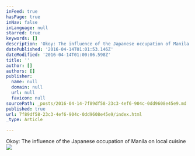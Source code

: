 ```yaml
---
inFeed: true
hasPage: true
inNav: false
inLanguage: null
starred: true
keywords: []
description: 'Okoy: The influence of the Japanese occupation of Manila on local cuisine'
datePublished: '2016-04-14T01:01:53.146Z'
dateModified: '2016-04-14T01:00:06.598Z'
title: ''
author: []
authors: []
publisher:
  name: null
  domain: null
  url: null
  favicon: null
sourcePath: _posts/2016-04-14-7f89df58-23c3-4ef6-904c-0dd9608e45e9.md
published: true
url: 7f89df58-23c3-4ef6-904c-0dd9608e45e9/index.html
_type: Article

---
```

Okoy: The influence of the Japanese occupation of Manila on local cuisine
![](https://the-grid-user-content.s3-us-west-2.amazonaws.com/6ab38a2d-2b87-4fe3-b14d-9e3717bdfca7.jpg)